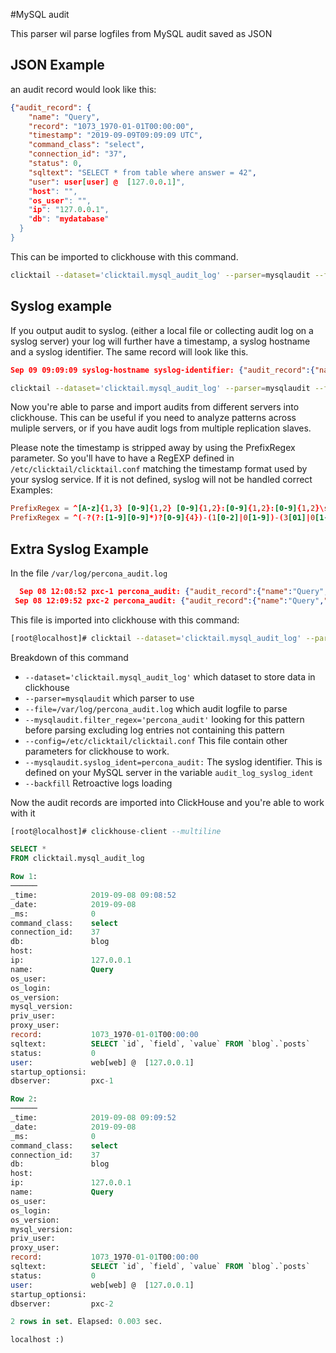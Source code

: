 #MySQL audit

This parser wil parse logfiles from MySQL audit saved as JSON
## JSON Example
an audit record would look like this:
```json
{"audit_record": {
    "name": "Query",
    "record": "1073_1970-01-01T00:00:00",
    "timestamp": "2019-09-09T09:09:09 UTC",
    "command_class": "select",
    "connection_id": "37",
    "status": 0,
    "sqltext": "SELECT * from table where answer = 42",
    "user": user[user] @  [127.0.0.1]",
    "host": "",
    "os_user": "",
    "ip": "127.0.0.1",
    "db": "mydatabase"
  }
}
```
This can be imported to clickhouse with this command.
```bash
clicktail --dataset='clicktail.mysql_audit_log' --parser=mysqlaudit --file=//path/to/logfile.log --backfill --config
```
## Syslog example
If you output audit to syslog. (either a local file or collecting audit log on a syslog server) your log will further have a timestamp, a syslog hostname and a syslog identifier.
The same record will look like this.
```json
Sep 09 09:09:09 syslog-hostname syslog-identifier: {"audit_record":{"name":"Query","record":"1073_1970-01-01T00:00:00","timestamp":"2019-09-09T09:09:09 UTC","command_class":"select","connection_id":"37","status":0,"sqltext":"SELECT * from table where answer = 42","user":user[user]@[127.0.0.1]","host": "","os_user": "", "ip": "127.0.0.1","db": "mydatabase"} }
```

```bash
clicktail --dataset='clicktail.mysql_audit_log' --parser=mysqlaudit --file=/root/percona.log --backfill  --debug --mysqlaudit.filter_regex='audit' --config=/etc/clicktail/clicktail.conf --mysqlaudit.syslog_ident=syslog-identifier:
```

Now you're able to parse and import audits from different servers into clickhouse. This can be useful if you need to analyze patterns across muliple servers, or if you have audit logs from multiple replication slaves.


Please note the timestamp is stripped away by using the PrefixRegex parameter. So you'll have to have a RegEXP defined in ```/etc/clicktail/clicktail.conf``` matching the timestamp format used by your syslog service.
If it is not defined, syslog will not be handled correct
Examples:

```conf
PrefixRegex = ^[A-z]{1,3} [0-9]{1,2} [0-9]{1,2}:[0-9]{1,2}:[0-9]{1,2}\s #Sep 09 09:09:09
PrefixRegex = ^(-?(?:[1-9][0-9]*)?[0-9]{4})-(1[0-2]|0[1-9])-(3[01]|0[1-9]|[12][0-9])T(2[0-3]|[01][0-9]):([0-5][0-9]):([0-5][0-9])(\\.[0-9]+)?(Z)?$ #ISO8601 2019-09-09T09:09:09Z
```


## Extra Syslog Example

In the file ```/var/log/percona_audit.log```
```json
  Sep 08 12:08:52 pxc-1 percona_audit: {"audit_record":{"name":"Query","record":"1073_1970-01-01T00:00:00","timestamp":"2019-09-08T09:08:52 UTC","command_class":"select","connection_id":"37","status":0,"sqltext":"SELECT `id`, `field`, `value` FROM `blog`.`posts`","user":"web[web] @  [127.0.0.1]","host":"","os_user":"","ip":"127.0.0.1","db":"blog"}}
 Sep 08 12:09:52 pxc-2 percona_audit: {"audit_record":{"name":"Query","record":"1073_1970-01-01T00:00:00","timestamp":"2019-09-08T09:09:52 UTC","command_class":"select","connection_id":"37","status":0,"sqltext":"SELECT `id`, `field`, `value` FROM `blog`.`posts`","user":"web[web] @  [127.0.0.1]","host":"","os_user":"","ip":"127.0.0.1","db":"blog"}}
```
This file is imported into clickhouse with this command:
```bash
[root@localhost]# clicktail --dataset='clicktail.mysql_audit_log' --parser=mysqlaudit --file=/var/log/percona_audit.log --mysqlaudit.filter_regex='percona_audit' --config=/etc/clicktail/clicktail.conf --mysqlaudit.syslog_ident=percona_audit: --backfill
```
Breakdown of this command
* `--dataset='clicktail.mysql_audit_log'` which dataset to store data in clickhouse
* `--parser=mysqlaudit` which parser to use
* `--file=/var/log/percona_audit.log` which audit logfile to parse
* `--mysqlaudit.filter_regex='percona_audit'` looking for this pattern before parsing excluding log entries not containing this pattern
* `--config=/etc/clicktail/clicktail.conf` This file contain other parameters for clickhouse to work.
* `--mysqlaudit.syslog_ident=percona_audit:` The syslog identifier. This is defined on your MySQL server in the variable `audit_log_syslog_ident`
* `--backfill` Retroactive logs loading



Now the audit records are imported into ClickHouse and you're able to work with it
```SQL
[root@localhost]# clickhouse-client --multiline

SELECT *
FROM clicktail.mysql_audit_log

Row 1:
──────
_time:            2019-09-08 09:08:52
_date:            2019-09-08
_ms:              0
command_class:    select
connection_id:    37
db:               blog
host:             
ip:               127.0.0.1
name:             Query
os_user:          
os_login:         
os_version:       
mysql_version:    
priv_user:        
proxy_user:       
record:           1073_1970-01-01T00:00:00
sqltext:          SELECT `id`, `field`, `value` FROM `blog`.`posts`
status:           0
user:             web[web] @  [127.0.0.1]
startup_optionsi: 
dbserver:         pxc-1 

Row 2:
──────
_time:            2019-09-08 09:09:52
_date:            2019-09-08
_ms:              0
command_class:    select
connection_id:    37
db:               blog
host:             
ip:               127.0.0.1
name:             Query
os_user:          
os_login:         
os_version:       
mysql_version:    
priv_user:        
proxy_user:       
record:           1073_1970-01-01T00:00:00
sqltext:          SELECT `id`, `field`, `value` FROM `blog`.`posts`
status:           0
user:             web[web] @  [127.0.0.1]
startup_optionsi: 
dbserver:         pxc-2 

2 rows in set. Elapsed: 0.003 sec. 

localhost :)
```


